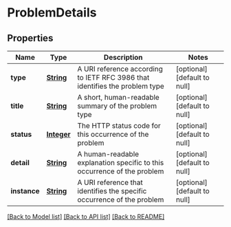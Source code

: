 # ProblemDetails
## Properties

Name | Type | Description | Notes
------------ | ------------- | ------------- | -------------
**type** | [**String**](string.md) | A URI reference according to IETF RFC 3986 that identifies the problem type | [optional] [default to null]
**title** | [**String**](string.md) | A short, human-readable summary of the problem type | [optional] [default to null]
**status** | [**Integer**](integer.md) | The HTTP status code for this occurrence of the problem | [optional] [default to null]
**detail** | [**String**](string.md) | A human-readable explanation specific to this occurrence of the problem | [optional] [default to null]
**instance** | [**String**](string.md) | A URI reference that identifies the specific occurrence of the problem | [optional] [default to null]

[[Back to Model list]](../README.md#documentation-for-models) [[Back to API list]](../README.md#documentation-for-api-endpoints) [[Back to README]](../README.md)

